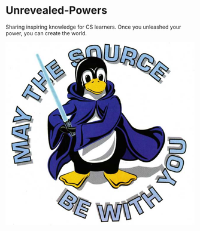 # Unrevealed-Powers
Sharing inspiring knowledge for CS learners. Once you unleashed your power, you can create the world.

![tux-source](./assets/tux-source.jpeg)

